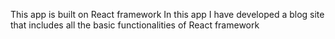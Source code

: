 This app is built on React framework
In this app I have developed a blog site that includes all the basic functionalities of React framework
